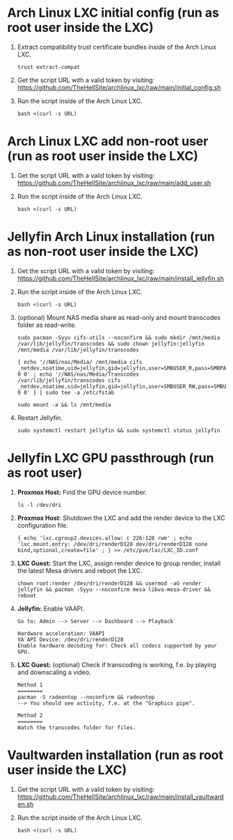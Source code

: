 # Arch Linux LXC initial config (run as root user inside the LXC)

1. Extract compatibility trust certificate bundles inside of the Arch Linux LXC.

       trust extract-compat

2. Get the script URL with a valid token by visiting: https://github.com/TheHellSite/archlinux_lxc/raw/main/initial_config.sh

3. Run the script inside of the Arch Linux LXC.

       bash <(curl -s URL)



# Arch Linux LXC add non-root user (run as root user inside the LXC)

1. Get the script URL with a valid token by visiting: https://github.com/TheHellSite/archlinux_lxc/raw/main/add_user.sh

2. Run the script inside of the Arch Linux LXC.

       bash <(curl -s URL)



# Jellyfin Arch Linux installation (run as non-root user inside the LXC)

1. Get the script URL with a valid token by visiting: https://github.com/TheHellSite/archlinux_lxc/raw/main/install_jellyfin.sh

2. Run the script inside of the Arch Linux LXC.

       bash <(curl -s URL)

3. (optional) Mount NAS media share as read-only and mount transcodes folder as read-write.

       sudo pacman -Syyu cifs-utils --noconfirm && sudo mkdir /mnt/media /var/lib/jellyfin/transcodes && sudo chown jellyfin:jellyfin /mnt/media /var/lib/jellyfin/transcodes
       
       { echo '//NAS/nas/Media/ /mnt/media cifs _netdev,noatime,uid=jellyfin,gid=jellyfin,user=SMBUSER_R,pass=SMBPASSWORD_R 0 0' ; echo '//NAS/nas/Media/Transcodes /var/lib/jellyfin/transcodes cifs _netdev,noatime,uid=jellyfin,gid=jellyfin,user=SMBUSER_RW,pass=SMBUSER_RW 0 0' } | sudo tee -a /etc/fstab
       
       sudo mount -a && ls /mnt/media

4. Restart Jellyfin.

       sudo systemctl restart jellyfin && sudo systemctl status jellyfin



# Jellyfin LXC GPU passthrough (run as root user)

1. **Proxmox Host:** Find the GPU device number.

       ls -l /dev/dri

2. **Proxmox Host:** Shutdown the LXC and add the render device to the LXC configuration file.

       { echo 'lxc.cgroup2.devices.allow: c 226:128 rwm' ; echo 'lxc.mount.entry: /dev/dri/renderD128 dev/dri/renderD128 none bind,optional,create=file' ; } >> /etc/pve/lxc/LXC_ID.conf

3. **LXC Guest:** Start the LXC, assign render device to group render, install the latest Mesa drivers and reboot the LXC.

       chown root:render /dev/dri/renderD128 && usermod -aG render jellyfin && pacman -Syyu --noconfirm mesa libva-mesa-driver && reboot

4. **Jellyfin:** Enable VAAPI.

       Go to: Admin --> Server --> Dashboard --> Playback
       
       Hardware acceleration: VAAPI
       VA API Device: /dev/dri/renderD128
       Enable hardware decoding for: Check all codecs supported by your GPU.

5. **LXC Guest:** (optional) Check if transcoding is working, f.e. by playing and downscaling a video.

       Method 1
       ========
       pacman -S radeontop --noconfirm && radeontop
       --> You should see activity, f.e. at the "Graphics pipe".
       
       Method 2
       ========
       Watch the transcodes folder for files.



# Vaultwarden installation (run as root user inside the LXC)

1. Get the script URL with a valid token by visiting: https://github.com/TheHellSite/archlinux_lxc/raw/main/install_vaultwarden.sh

2. Run the script inside of the Arch Linux LXC.

       bash <(curl -s URL)
